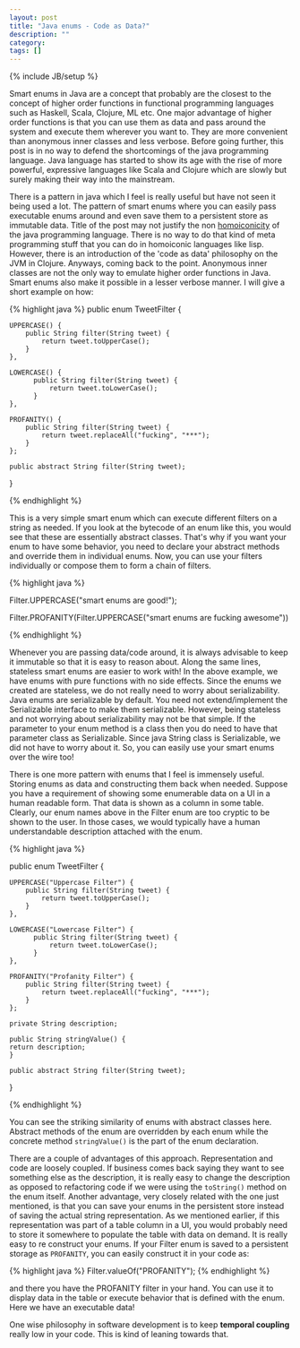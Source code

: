 ```yaml
---
layout: post
title: "Java enums - Code as Data?"
description: ""
category: 
tags: []
---
```

{% include JB/setup %}

Smart enums in Java are a concept that probably are the closest to the concept of higher order functions in functional programming languages such as Haskell, Scala, Clojure, ML etc. One major advantage of higher order functions is that you can use them as data and pass around the system and execute them wherever you want to. They are more convenient than anonymous inner classes and less verbose. Before going further, this post is in no way to defend the shortcomings of the java programming language. Java language has started to show its age with the rise of more powerful, expressive languages like Scala and Clojure which are slowly but surely making their way into the mainstream.

There is a pattern in java which I feel is really useful but have not seen it being used a lot. The pattern of smart enums where you can easily pass executable enums around and even save them to a persistent store as immutable data. Title of the post may not justify the non [homoiconicity][HI] of the java programming language. There is no way to do that kind of meta programming stuff that you can do in homoiconic languages like lisp. However, there is an introduction of the 'code as data' philosophy on the JVM in Clojure. Anyways, coming back to the point. Anonymous inner classes are not the only way to emulate higher order functions in Java. Smart enums also make it possible in a lesser verbose manner. I will give a short example on how:

[HI]: http://en.wikipedia.org/wiki/Homoiconicity

{% highlight java %}
public enum TweetFilter {

    UPPERCASE() {
        public String filter(String tweet) {
            return tweet.toUpperCase();
        }
    },

    LOWERCASE() {
          public String filter(String tweet) {
              return tweet.toLowerCase();
          }
    },

    PROFANITY() {
        public String filter(String tweet) {
            return tweet.replaceAll("fucking", "***");
        }
    };

    public abstract String filter(String tweet);

}

{% endhighlight %}

This is a very simple smart enum which can execute different filters on a string as needed. If you look at the bytecode of an enum like this, you would see that these are essentially abstract classes. That's why if you want your enum to have some behavior, you need to declare your abstract methods and override them in individual enums. Now, you can use your filters individually or compose them to form a chain of filters.

{% highlight java %}

Filter.UPPERCASE("smart enums are good!");

Filter.PROFANITY(Filter.UPPERCASE("smart enums are fucking awesome"))

{% endhighlight %}

Whenever you are passing data/code around, it is always advisable to keep it immutable so that it is easy to reason about. Along the same lines, stateless smart enums are easier to work with! In the above example, we have enums with pure functions with no side effects. Since the enums we created are stateless, we do not really need to worry about serializability. Java enums are serializable by default. You need not extend/implement the Serializable interface to make them serializable. However, being stateless and not worrying about serializability may not be that simple. If the parameter to your enum method is a class then you do need to have that parameter class as Serializable. Since java String class is Serializable, we did not have to worry about it. So, you can easily use your smart enums over the wire too!

There is one more pattern with enums that I feel is immensely useful. Storing enums as data and constructing them back when needed. Suppose you have a requirement of showing some enumerable data on a UI in a human readable form. That data is shown as a column in some table. Clearly, our enum names above in the Filter enum are too cryptic to be shown to the user. In those cases, we would typically have a human understandable description attached with the enum.

{% highlight java %}

public enum TweetFilter {

    UPPERCASE("Uppercase Filter") {
        public String filter(String tweet) {
            return tweet.toUpperCase();
        }
    },

    LOWERCASE("Lowercase Filter") {
          public String filter(String tweet) {
              return tweet.toLowerCase();
          }
    },

    PROFANITY("Profanity Filter") {
        public String filter(String tweet) {
            return tweet.replaceAll("fucking", "***");
        }
    };

    private String description;

    public String stringValue() {
	return description;
    }

    public abstract String filter(String tweet);

}

{% endhighlight %}

You can see the striking similarity of enums with abstract classes here. Abstract methods of the enum are overridden by each enum while the concrete method `stringValue()` is the part of the enum declaration. 

There are a couple of advantages of this approach. Representation and code are loosely coupled. If business comes back saying they want to see something else as the description, it is really easy to change the description as opposed to refactoring code if we were using the `toString()` method on the enum itself. Another advantage, very closely related with the one just mentioned, is that you can save your enums in the persistent store instead of saving the actual string representation. As we mentioned earlier, if this representation was part of a table column in a UI, you would probably need to store it somewhere to populate the table with data on demand. It is really easy to re construct your enums. If your Filter enum is saved to a persistent storage as `PROFANITY`, you can easily construct it in your code as:

{% highlight java %}
Filter.valueOf("PROFANITY");
{% endhighlight %} 

and there you have the PROFANITY filter in your hand. You can use it to display data in the table or execute behavior that is defined with the enum. Here we have an executable data!

One wise philosophy in software development is to keep **temporal coupling** really low in your code. This is kind of leaning towards that.
